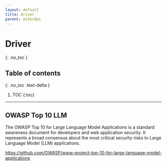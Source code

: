 ```yaml
---
layout: default
title: Driver
parent: AiSecOps
---
```


# Driver
{: .no_toc }

## Table of contents
{: .no_toc .text-delta }

1. TOC
{:toc}

---




## OWASP Top 10 LLM

The OWASP Top 10 for Large Language Model Applications is a standard awareness document for developers and web application security. It represents a broad consensus about the most critical security risks to Large Language Model (LLM) applications.


https://github.com/OWASP/www-project-top-10-for-large-language-model-applications